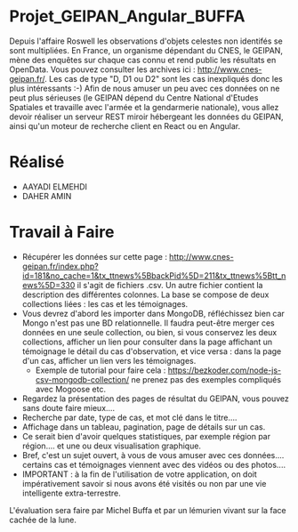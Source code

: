 # Projet_GEIPAN_Angular_BUFFA
Depuis l'affaire Roswell les observations d'objets celestes non identifés se sont multipliées. En France, un organisme dépendant du CNES, le GEIPAN, mène des enquêtes sur chaque cas connu et rend public les résultats en OpenData. Vous pouvez consulter les archives ici : http://www.cnes-geipan.fr/. Les cas de type "D, D1 ou D2" sont les cas inexpliqués donc les plus intéressants :-)  Afin de nous amuser un peu avec ces données on ne peut plus sérieuses (le GEIPAN dépend du Centre National d'Etudes Spatiales et travaille avec l'armée et la gendarmerie nationale), vous allez devoir réaliser un serveur REST miroir hébergeant les données du GEIPAN, ainsi qu'un moteur de recherche client en React ou en Angular.

# Réalisé
* AAYADI ELMEHDI
* DAHER AMIN 
# Travail à Faire
 * Récupérer les données sur cette page : http://www.cnes-geipan.fr/index.php?id=181&no_cache=1&tx_ttnews%5BbackPid%5D=211&tx_ttnews%5Btt_news%5D=330 il s'agit de fichiers .csv. Un autre fichier contient la description des différentes colonnes. La base se compose de deux collections liées : les cas et les témoignages. 
 * Vous devrez d'abord les importer dans MongoDB, réfléchissez bien car Mongo n'est pas une BD relationnelle. Il faudra peut-être merger ces données en une seule collection, ou bien, si vous conservez les deux collections, afficher un lien pour consulter dans la page affichant un témoignage le détail du cas d'observation, et vice versa : dans la page d'un cas, afficher un lien vers les témoignages.
   * Exemple de tutorial pour faire cela : https://bezkoder.com/node-js-csv-mongodb-collection/ ne prenez pas des exemples compliqués avec Mogoose etc.
 * Regardez la présentation des pages de résultat du GEIPAN, vous pouvez sans doute faire mieux....
 * Recherche par date, type de cas, et mot clé dans le titre....
 * Affichage dans un tableau, pagination, page de détails sur un cas.
 * Ce serait bien d'avoir quelques statistiques, par exemple région par région.... et une ou deux visualisation graphique.
 * Bref, c'est un sujet ouvert, à vous de vous amuser avec ces données.... certains cas et témoignages viennent avec des vidéos ou des photos....
 * IMPORTANT : à la fin de l'utilisation de votre application, on doit impérativement savoir si nous avons été visités ou non par une vie intelligente extra-terrestre.

L'évaluation sera faire par Michel Buffa et par un lémurien vivant sur la face cachée de la lune.
